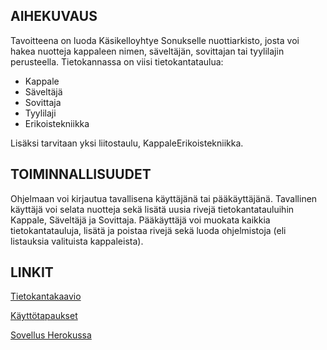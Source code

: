 ## AIHEKUVAUS

Tavoitteena on luoda Käsikelloyhtye Sonukselle nuottiarkisto, josta voi hakea nuotteja kappaleen nimen, säveltäjän, sovittajan tai tyylilajin perusteella. Tietokannassa on viisi tietokantataulua:

- Kappale
- Säveltäjä
- Sovittaja
- Tyylilaji
- Erikoistekniikka

Lisäksi tarvitaan yksi liitostaulu, KappaleErikoistekniikka.


## TOIMINNALLISUUDET

Ohjelmaan voi kirjautua tavallisena käyttäjänä tai pääkäyttäjänä. Tavallinen käyttäjä voi selata nuotteja sekä lisätä uusia rivejä tietokantatauluihin Kappale, Säveltäjä ja Sovittaja. Pääkäyttäjä voi muokata kaikkia tietokantatauluja, lisätä ja poistaa rivejä sekä luoda ohjelmistoja (eli listauksia valituista kappaleista).

## LINKIT

[Tietokantakaavio](https://github.com/jenkarper/kellonuotisto/blob/master/kellonuotisto_kaavio.png)

[Käyttötapaukset](https://github.com/jenkarper/kellonuotisto/blob/master/documentation/userstories.md)

[Sovellus Herokussa](https://kellonuotisto.herokuapp.com/)
